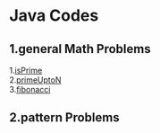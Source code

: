 # Java Codes
## 1.general Math Problems
1.<a href="https://github.com/itsbhavinrey/javaProblemSolving/blob/main/1.generalMathProblems/isPrime.java" target="_blank">isPrime</a>\
2.<a href="https://github.com/itsbhavinrey/javaProblemSolving/blob/main/1.generalMathProblems/primeUptoN.java" target="_blank">primeUptoN</a>\
3.<a href="https://github.com/itsbhavinrey/javaProblemSolving/blob/main/1.generalMathProblems/fibonacci.java" target="_blank">fibonacci</a>



## 2.pattern Problems
